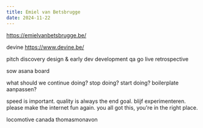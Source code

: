 ```yaml
---
title: Emiel van Betsbrugge
date: 2024-11-22
---
```


https://emielvanbetsbrugge.be/

devine
https://www.devine.be/

pitch
discovery
design & early dev
development 
qa
go live
retrospective

sow
asana board

what should we continue doing?
stop doing?
start doing?
boilerplate aanpassen?

speed is important. quality is always the end goal. blijf experimenteren. please make the internet fun again. you all got this, you're in the right place.

locomotive canada
thomasmonavon